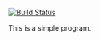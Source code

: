 [![Build Status](https://travis-ci.org/Pdhenson/MyFirstExample.svg?branch=master)](https://travis-ci.org/Pdhenson/MyFirstExample)

This is a simple program.

